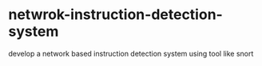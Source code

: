 # netwrok-instruction-detection-system
develop a network based instruction detection system using tool like snort 
